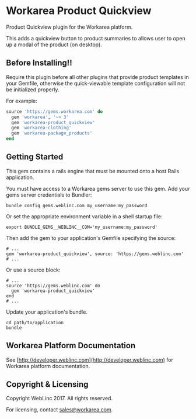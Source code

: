 Workarea Product Quickview
================================================================================

Product Quickview plugin for the Workarea platform.

This adds a quickview button to product summaries to allows user to open up a modal of the product (on desktop).

Before Installing!!
-------------------

Require this plugin before all other plugins that provide product
templates in your Gemfile, otherwise the quick-viewable template configuration
will not be initialized properly.

For example:

```ruby
source 'https://gems.workarea.com' do
  gem 'workarea', '~> 3'
  gem 'workarea-product_quickview'
  gem 'workarea-clothing'
  gem 'workarea-package_products'
end
```

Getting Started
--------------------------------------------------------------------------------

This gem contains a rails engine that must be mounted onto a host Rails application.

You must have access to a Workarea gems server to use this gem. Add your gems server credentials to Bundler:

    bundle config gems.weblinc.com my_username:my_password

Or set the appropriate environment variable in a shell startup file:

    export BUNDLE_GEMS__WEBLINC__COM='my_username:my_password'

Then add the gem to your application's Gemfile specifying the source:

    # ...
    gem 'workarea-product_quickview', source: 'https://gems.weblinc.com'
    # ...

Or use a source block:

    # ...
    source 'https://gems.weblinc.com' do
      gem 'workarea-product_quickview'
    end
    # ...

Update your application's bundle.

    cd path/to/application
    bundle

Workarea Platform Documentation
--------------------------------------------------------------------------------

See [http://developer.weblinc.com](http://developer.weblinc.com) for Workarea platform documentation.

Copyright & Licensing
--------------------------------------------------------------------------------

Copyright WebLinc 2017. All rights reserved.

For licensing, contact sales@workarea.com.
